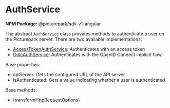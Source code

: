 # AuthService

**NPM Package:** @picturepark/sdk-v1-angular

The abstract `AuthService` class provides methods to authenticate a user on the Picturepark server. There are two available implementations:

- [AccessTokenAuthService](AccessTokenAuthService.md): Authenticates with an access token
- [OidcAuthService](OidcAuthService.md): Authenticates with the OpenID Connect implicit flow

Base properties:

- apiServer: Gets the configured URL of the API server
- isAuthenticated: Gets a value indicating whether a user is authenticated

Base methods:

- (transformHttpRequestOptions)
